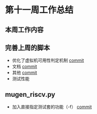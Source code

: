 # 第十一周工作总结  

## 本周工作内容  
## 完善上周的脚本  
- 优化了虚拟机可用性判定机制 [commit](https://github.com/brsf11/mugen-riscv/commit/b0a21af2370de4061161012565a62f927bb62e61)  
- 文档 [commit](https://github.com/brsf11/mugen-riscv/commit/599b7b1bb46bcc92139537db6fdc4210b9bdc56e)  
- 其他 [commit](https://github.com/brsf11/mugen-riscv/commit/caf0f73b58c40bd7200166e2615bc846f69527ae)  
- 测试性能  
## mugen_riscv.py  
- 加入直接指定测试套的功能（-f） [commit](https://github.com/brsf11/mugen-riscv/commit/caf0f73b58c40bd7200166e2615bc846f69527ae)  